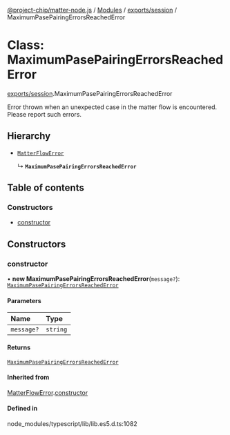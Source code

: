 [@project-chip/matter-node.js](../README.md) / [Modules](../modules.md) / [exports/session](../modules/exports_session.md) / MaximumPasePairingErrorsReachedError

# Class: MaximumPasePairingErrorsReachedError

[exports/session](../modules/exports_session.md).MaximumPasePairingErrorsReachedError

Error thrown when an unexpected case in the matter flow is encountered. Please report such errors.

## Hierarchy

- [`MatterFlowError`](exports_common.MatterFlowError.md)

  ↳ **`MaximumPasePairingErrorsReachedError`**

## Table of contents

### Constructors

- [constructor](exports_session.MaximumPasePairingErrorsReachedError.md#constructor)

## Constructors

### constructor

• **new MaximumPasePairingErrorsReachedError**(`message?`): [`MaximumPasePairingErrorsReachedError`](exports_session.MaximumPasePairingErrorsReachedError.md)

#### Parameters

| Name | Type |
| :------ | :------ |
| `message?` | `string` |

#### Returns

[`MaximumPasePairingErrorsReachedError`](exports_session.MaximumPasePairingErrorsReachedError.md)

#### Inherited from

[MatterFlowError](exports_common.MatterFlowError.md).[constructor](exports_common.MatterFlowError.md#constructor)

#### Defined in

node_modules/typescript/lib/lib.es5.d.ts:1082
